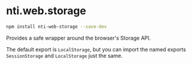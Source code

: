# nti.web.storage

```bash
npm install nti-web-storage --save-dev
```

Provides a safe wrapper around the browser's Storage API.

The default export is `LocalStorage`, but you can import the named exports `SessionStorage` and `LocalStorage` just the same.
